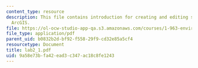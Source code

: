```yaml
---
content_type: resource
description: This file contains introduction for creating and editing shapefiles in
  ArcGIS.
file: https://ol-ocw-studio-app-qa.s3.amazonaws.com/courses/1-963-environmental-engineering-applications-of-geographic-information-systems-fall-2004/9a58e73bfa42ead3c347ac18c8fe1243_lab2_1.pdf
file_type: application/pdf
parent_uid: b0832b2d-bf92-f558-29f9-cd32e85a5cf4
resourcetype: Document
title: lab2_1.pdf
uid: 9a58e73b-fa42-ead3-c347-ac18c8fe1243
---
```

